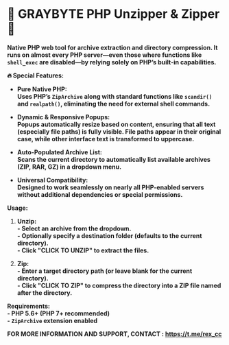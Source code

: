 # 💚 GRAYBYTE PHP Unzipper & Zipper 💚


__Native PHP web tool for archive extraction and directory compression. It runs on almost every PHP server—even those where functions like `shell_exec` are disabled—by relying solely on PHP’s built-in capabilities.__


**🔥 Special Features:**

- **Pure Native PHP:**  
  __Uses PHP’s `ZipArchive` along with standard functions like `scandir()` and `realpath()`, eliminating the need for external shell commands.__

- **Dynamic & Responsive Popups:**  
  __Popups automatically resize based on content, ensuring that all text (especially file paths) is fully visible. File paths appear in their original case, while other interface text is transformed to uppercase.__

- **Auto-Populated Archive List:**  
  __Scans the current directory to automatically list available archives (ZIP, RAR, GZ) in a dropdown menu.__

- **Universal Compatibility:**  
  __Designed to work seamlessly on nearly all PHP-enabled servers without additional dependencies or special permissions.__

**Usage:**

1. **Unzip:**  
   __- Select an archive from the dropdown.__  
   __- Optionally specify a destination folder (defaults to the current directory).__  
   __- Click **"CLICK TO UNZIP"** to extract the files.__

2. **Zip:**  
   __- Enter a target directory path (or leave blank for the current directory).__  
   __- Click **"CLICK TO ZIP"** to compress the directory into a ZIP file named after the directory.__

**Requirements:**  
__- PHP 5.6+ (PHP 7+ recommended)__  
__- `ZipArchive` extension enabled__

__FOR MORE INFORMATION AND SUPPORT, CONTACT : https://t.me/rex_cc__
